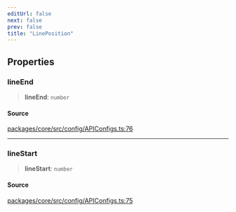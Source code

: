 ```yaml
---
editUrl: false
next: false
prev: false
title: "LinePosition"
---
```


## Properties

### lineEnd

> **lineEnd**: `number`

#### Source

[packages/core/src/config/APIConfigs.ts:76](https://github.com/mProjectsCode/obsidian-meta-bind-plugin/blob/045545feac3698bacd2c17d33d02a947eafdab85/packages/core/src/config/APIConfigs.ts#L76)

***

### lineStart

> **lineStart**: `number`

#### Source

[packages/core/src/config/APIConfigs.ts:75](https://github.com/mProjectsCode/obsidian-meta-bind-plugin/blob/045545feac3698bacd2c17d33d02a947eafdab85/packages/core/src/config/APIConfigs.ts#L75)
